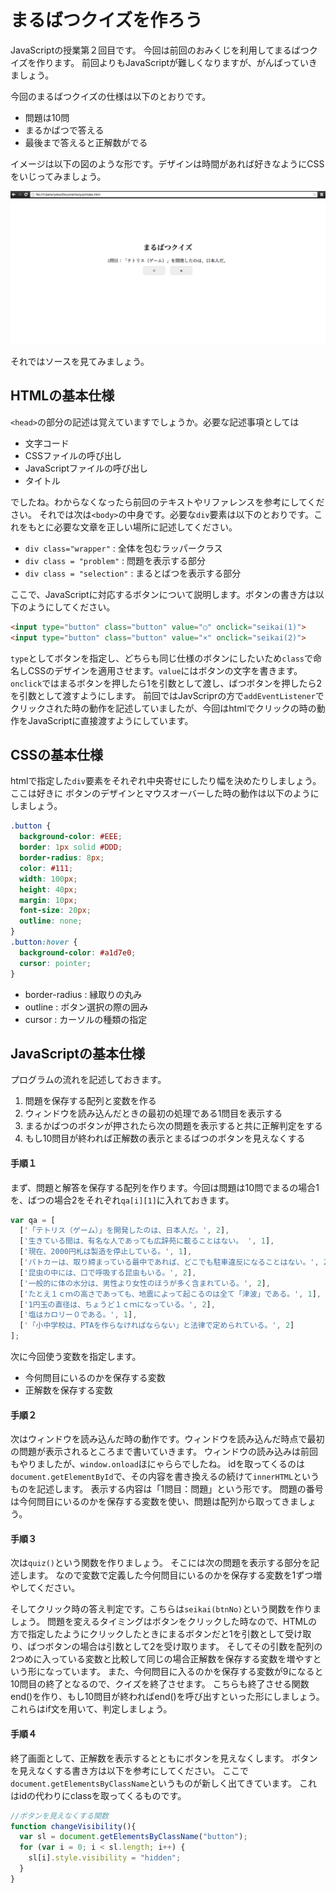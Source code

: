 # まるばつクイズを作ろう

JavaScriptの授業第２回目です。
今回は前回のおみくじを利用してまるばつクイズを作ります。
前回よりもJavaScriptが難しくなりますが、がんばっていきましょう。

今回のまるばつクイズの仕様は以下のとおりです。

* 問題は10問
* まるかばつで答える
* 最後まで答えると正解数がでる

イメージは以下の図のような形です。デザインは時間があれば好きなようにCSSをいじってみましょう。

![Screenshot](images/1.png)


それではソースを見てみましょう。

## HTMLの基本仕様
`<head>`の部分の記述は覚えていますでしょうか。必要な記述事項としては

* 文字コード
* CSSファイルの呼び出し
* JavaScriptファイルの呼び出し
* タイトル

でしたね。わからなくなったら前回のテキストやリファレンスを参考にしてください。
それでは次は`<body>`の中身です。必要な`div`要素は以下のとおりです。これをもとに必要な文章を正しい場所に記述してください。

* `div class="wrapper"` : 全体を包むラッパークラス
* `div class = "problem"` : 問題を表示する部分
* `div class = "selection"` : まるとばつを表示する部分

ここで、JavaScriptに対応するボタンについて説明します。ボタンの書き方は以下のようにしてください。

```html
<input type="button" class="button" value="○" onclick="seikai(1)">
<input type="button" class="button" value="×" onclick="seikai(2)">
```
`type`としてボタンを指定し、どちらも同じ仕様のボタンにしたいため`class`で命名しCSSのデザインを適用させます。`value`にはボタンの文字を書きます。`onclick`ではまるボタンを押したら1を引数として渡し、ばつボタンを押したら2を引数として渡すようにします。
前回ではJavScriprの方で`addEventListener`でクリックされた時の動作を記述していましたが、今回はhtmlでクリックの時の動作をJavaScriptに直接渡すようにしています。


## CSSの基本仕様

htmlで指定した`div`要素をそれぞれ中央寄せにしたり幅を決めたりしましょう。ここは好きに
ボタンのデザインとマウスオーバーした時の動作は以下のようにしましょう。

```css
.button {
  background-color: #EEE;
  border: 1px solid #DDD;
  border-radius: 8px;
  color: #111;
  width: 100px;
  height: 40px;
  margin: 10px;
  font-size: 20px;
  outline: none;
}
.button:hover {
  background-color: #a1d7e0;
  cursor: pointer;
}
```
* border-radius : 縁取りの丸み
* outline : ボタン選択の際の囲み
* cursor : カーソルの種類の指定

## JavaScriptの基本仕様
プログラムの流れを記述しておきます。

1. 問題を保存する配列と変数を作る
1. ウィンドウを読み込んだときの最初の処理である1問目を表示する
1. まるかばつのボタンが押されたら次の問題を表示すると共に正解判定をする
1. もし10問目が終われば正解数の表示とまるばつのボタンを見えなくする

#### 手順１
まず、問題と解答を保存する配列を作ります。今回は問題は10問でまるの場合1を、ばつの場合2をそれぞれ`qa[i][1]`に入れておきます。

```javascript
var qa = [ 
  ['「テトリス（ゲーム）」を開発したのは、日本人だ。', 2],
  ['生きている間は、有名な人であっても広辞苑に載ることはない。 ', 1],
  ['現在、2000円札は製造を停止している。', 1],
  ['パトカーは、取り締まっている最中であれば、どこでも駐車違反になることはない。', 2],
  ['昆虫の中には、口で呼吸する昆虫もいる。', 2],
  ['一般的に体の水分は、男性より女性のほうが多く含まれている。', 2],
  ['たとえ１ｃｍの高さであっても、地震によって起こるのは全て「津波」である。', 1],
  ['1円玉の直径は、ちょうど１ｃｍになっている。', 2],
  ['塩はカロリー０である。', 1],
  ['「小中学校は、PTAを作らなければならない」と法律で定められている。', 2]
];
```
次に今回使う変数を指定します。

* 今何問目にいるのかを保存する変数
* 正解数を保存する変数

#### 手順２
次はウィンドウを読み込んだ時の動作です。ウィンドウを読み込んだ時点で最初の問題が表示されるところまで書いていきます。
ウィンドウの読み込みは前回もやりましたが、`window.onload`ほにゃららでしたね。
idを取ってくるのは`document.getElementById`で、その内容を書き換えるの続けて`innerHTML`というものを記述します。
表示する内容は「1問目：問題」という形です。
問題の番号は今何問目にいるのかを保存する変数を使い、問題は配列から取ってきましょう。

#### 手順３
次は`quiz()`という関数を作りましょう。
そこには次の問題を表示する部分を記述します。
なので変数で定義した今何問目にいるのかを保存する変数を1ずつ増やしてください。

そしてクリック時の答え判定です。こちらは`seikai(btnNo)`という関数を作りましょう。
問題を変えるタイミングはボタンをクリックした時なので、HTMLの方で指定したようにクリックしたときにまるボタンだと1を引数として受け取り、ばつボタンの場合は引数として2を受け取ります。
そしてその引数を配列の2つめに入っている変数と比較して同じの場合正解数を保存する変数を増やすという形になっています。
また、今何問目に入るのかを保存する変数が9になると10問目の終了となるので、クイズを終了させます。
こちらも終了させる関数end()を作り、もし10問目が終わればend()を呼び出すといった形にしましょう。
これらはif文を用いて、判定しましょう。

#### 手順４
終了画面として、正解数を表示するとともにボタンを見えなくします。
ボタンを見えなくする書き方は以下を参考にしてください。
ここで`document.getElementsByClassName`というものが新しく出てきています。
これはidの代わりにclassを取ってくるものです。

```javascript
//ボタンを見えなくする関数
function changeVisibility(){
  var sl = document.getElementsByClassName("button");
  for (var i = 0; i < sl.length; i++) {
    sl[i].style.visibility = "hidden";
  }
}
```

